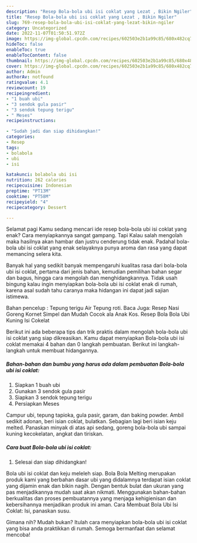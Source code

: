 ```yaml
---
description: "Resep Bola-bola ubi isi coklat yang Lezat , Bikin Ngiler"
title: "Resep Bola-bola ubi isi coklat yang Lezat , Bikin Ngiler"
slug: 769-resep-bola-bola-ubi-isi-coklat-yang-lezat-bikin-ngiler
category: Uncategorized
date: 2022-11-07T01:50:51.972Z
image: https://img-global.cpcdn.com/recipes/602503e2b1a99c85/680x482cq70/bola-bola-ubi-isi-coklat-foto-resep-utama.jpg
hideToc: false
enableToc: true
enableTocContent: false
thumbnail: https://img-global.cpcdn.com/recipes/602503e2b1a99c85/680x482cq70/bola-bola-ubi-isi-coklat-foto-resep-utama.jpg
cover: https://img-global.cpcdn.com/recipes/602503e2b1a99c85/680x482cq70/bola-bola-ubi-isi-coklat-foto-resep-utama.jpg
author: Admin
authorAv: notfound
ratingvalue: 4.1
reviewcount: 19
recipeingredient:
- "1 buah ubi"
- "3 sendok gula pasir"
- "3 sendok tepung terigu"
- " Meses"
recipeinstructions:

- "Sudah jadi dan siap dihidangkan!"
categories:
- Resep
tags:
- bolabola
- ubi
- isi

katakunci: bolabola ubi isi 
nutrition: 262 calories
recipecuisine: Indonesian
preptime: "PT13M"
cooktime: "PT58M"
recipeyield: "4"
recipecategory: Dessert

---
```



Selamat pagi Kamu sedang mencari ide resep bola-bola ubi isi coklat yang enak? Cara menyiapkannya sangat gampang. Tapi Kalau salah mengolah maka hasilnya akan hambar dan justru cenderung tidak enak. Padahal bola-bola ubi isi coklat yang enak selayaknya punya aroma dan rasa yang dapat memancing selera kita.


Banyak hal yang sedikit banyak mempengaruhi kualitas rasa dari bola-bola ubi isi coklat, pertama dari jenis bahan, kemudian pemilihan bahan segar dan bagus, hingga cara mengolah dan menghidangkannya. Tidak usah bingung kalau ingin menyiapkan bola-bola ubi isi coklat enak di rumah, karena asal sudah tahu caranya maka hidangan ini dapat jadi sajian istimewa.

Bahan pencelup : Tepung terigu Air Tepung roti. Baca Juga: Resep Nasi Goreng Kornet Simpel dan Mudah Cocok ala Anak Kos. Resep Bola Bola Ubi Kuning Isi Cokelat


Berikut ini ada beberapa tips dan trik praktis dalam mengolah bola-bola ubi isi coklat yang siap dikreasikan. Kamu dapat menyiapkan Bola-bola ubi isi coklat memakai 4 bahan dan 0 langkah pembuatan. Berikut ini langkah-langkah untuk membuat hidangannya.

<!--inarticleads1-->

##### Bahan-bahan dan bumbu yang harus ada dalam pembuatan Bola-bola ubi isi coklat:

1. Siapkan 1 buah ubi
1. Gunakan 3 sendok gula pasir
1. Siapkan 3 sendok tepung terigu
1. Persiapkan  Meses


Campur ubi, tepung tapioka, gula pasir, garam, dan baking powder. Ambil sedikit adonan, beri isian coklat, bulatkan. Sebagian lagi beri isian keju melted. Panaskan minyak di atas api sedang, goreng bola-bola ubi sampai kuning kecokelatan, angkat dan tiriskan. 

<!--inarticleads2-->

##### Cara buat Bola-bola ubi isi coklat:


1. Selesai dan siap dihidangkan!

Bola ubi isi coklat dan keju meleleh siap. Bola Bola Melting merupakan produk kami yang berbahan dasar ubi yang didalamnya terdapat isian coklat yang dijamin enak dan bikin nagih. Dengan bentuk bulat dan ukuran yang pas menjadikannya mudah saat akan nikmati. Menggunakan bahan-bahan berkualitas dan proses pembuatannya yang menjaga kehigienisan dan kebersihannya menjadikan produk ini aman. Cara Membuat Bola Ubi Isi Coklat: Isi, panaskan susu. 

Gimana nih? Mudah bukan? Itulah cara menyiapkan bola-bola ubi isi coklat yang bisa anda praktikkan di rumah. Semoga bermanfaat dan selamat mencoba!
